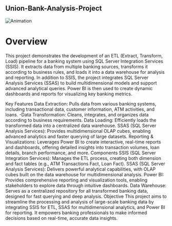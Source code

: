 ## Union-Bank-Analysis-Project
![Animation](https://github.com/user-attachments/assets/fe61d04c-2c31-40cc-a49e-ebd9228ae067)
# Overview
This project demonstrates the development of an ETL (Extract, Transform, Load) pipeline for a banking system using SQL Server Integration Services (SSIS). It extracts data from multiple banking sources, transforms it according to business rules, and loads it into a data warehouse for analysis and reporting. In addition to SSIS, the project integrates SQL Server Analysis Services (SSAS) to build multidimensional models and support advanced analytical queries. Power BI is then used to create dynamic dashboards and reports for visualizing key banking metrics.

Key Features
Data Extraction: Pulls data from various banking systems, including transactional data, customer information, ATM activities, and loans. -Data Transformation: Cleans, integrates, and organizes data according to business requirements.
Data Loading: Efficiently loads the transformed data into a centralized data warehouse.
SSAS (SQL Server Analysis Services): Provides multidimensional OLAP cubes, enabling advanced analytics and faster querying of large datasets.
Reporting & Visualizations: Leverages Power BI to create interactive, real-time reports and dashboards, offering detailed insights into transaction volumes, loan details, branch performance, and more.
Components
SSIS (SQL Server Integration Services): Manages the ETL process, creating both dimension and fact tables (e.g., ATM Transactions Fact, Loan Fact).
SSAS (SQL Server Analysis Services): Delivers powerful analytical capabilities, with OLAP cubes built on the data warehouse for multidimensional analysis.
Power BI: Provides comprehensive reporting and visualization tools, enabling stakeholders to explore data through intuitive dashboards.
Data Warehouse: Serves as a centralized repository for all transformed banking data, designed for fast querying and deep analysis.
Objective
This project aims to streamline the processing and analysis of large-scale banking data by integrating SSIS for ETL, SSAS for multidimensional analytics, and Power BI for reporting. It empowers banking professionals to make informed decisions based on real-time, accurate data insights.
